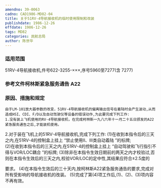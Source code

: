```yaml
---
amendno: 39-0063
cadno: CAD1986-MD82-04
title: 关于51RV-4导航接收机的临时使用限制和改装
publishdate: 1986-12-26
effdate: 1986-12-26
tags: MD82
categories: 民航总局
author: 陈世华
---
```


### 适用范围 
51RV-4导航接收机,件号622-3255-×××,序号5960至7277(含 7277)

<!--more-->
### 参考文件柯林斯紧急服务通告 A22

### 原因、措施和规定 
    由于LM-101放大器参数的改变，51RV-4导航接收机的偏离输出信号在着陆时会产生波动,从而造成HSI、CDI、F/D以及自动驾驶仪等设备的错误动作,为此要完成下列工作: 
    1.没有装上飞机使用的RV-4导航接收机，在完成柯林斯一九八六年十一月二十五日颁发的A22紧急服务通告之后,才能装机使用。 
2.对于装在飞机上的51RV-4导航接收机,完成下列工作: 
      (1)在收到本指令后的三天之内,在51RV-4的控制盒上挂上 “禁止使用Ⅱ、Ⅲ类自动着陆 ”的标牌;  
      (2)在收到本指令后的三天之内,在51RV-4的控制盒上挂上 “自动驾驶和飞行指引不得与VOR/LOC耦合 ”的标牌; 
      (3)除非在本指令生效日期前的两天之内才校验过,否则在本指令生效后的三天之内,校验VOR/LOC的定中性,其结果应符合±2.5度的

     
要求。 
      (4)在本指令生效后的三十天内,按柯林斯A22紧急服务通告的要求,完成对所有受影响的导航接收机的改装。 
      (5)完成了第(4)项工作后,(1)、(2)、(3)项内容不再有效。
